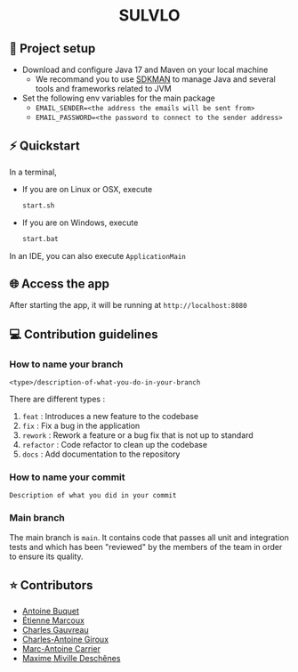 <h1 align="center">
  SULVLO
</h1>

## 🧩 Project setup
 * Download and configure Java 17 and Maven on your local machine
   * We recommand you to use
     [SDKMAN](https://sdkman.io/) to manage Java and several tools and frameworks related to JVM
 * Set the following env variables for the main package
   * `EMAIL_SENDER=<the address the emails will be sent from>`
   * `EMAIL_PASSWORD=<the password to connect to the sender address>`

## ⚡️ Quickstart
In a terminal,
* If you are on Linux or OSX, execute 
  ```bash
  start.sh
  ```

* If you are on Windows, execute
  ```bash
  start.bat
  ```
  
In an IDE, you can also execute `ApplicationMain`
  

## 🌐 Access the app

After starting the app, it will be running at `http://localhost:8080`


## 💻 Contribution guidelines

### How to name your branch
`<type>/description-of-what-you-do-in-your-branch`

There are different types :
1. `feat` : Introduces a new feature to the codebase
2. `fix` : Fix a bug in the application
3. `rework` : Rework a feature or a bug fix that is not up to standard
4. `refactor` : Code refactor to clean up the codebase
5. `docs` : Add documentation to the repository


### How to name your commit
`Description of what you did in your commit`


### Main branch
The main branch is `main`. It contains code that passes all unit and integration tests 
and which has been "reviewed" by the members of the team in order to ensure its quality.


## ⭐️ Contributors

- [Antoine Buquet](https://github.com/antoinebqt)
- [Étienne Marcoux](https://github.com/ETMAR38)
- [Charles Gauvreau](https://github.com/Charlie-beep)
- [Charles-Antoine Giroux](https://github.com/charlesg112)
- [Marc-Antoine Carrier](https://github.com/MarcosTacos)
- [Maxime Miville Deschênes](https://github.com/maximemvd)
